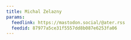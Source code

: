 ```yaml
---
title: Michal Zelazny
params:
  feedlink: https://mastodon.social/@ater.rss
  feedid: 87977a5ce31f5557dd8b087e6253fa06
---
```

